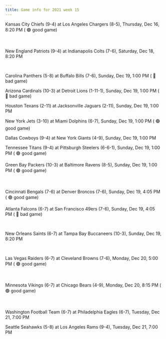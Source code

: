```yaml
---
title: Game info for 2021 week 15
---
```

Kansas City Chiefs (9-4) at Los Angeles Chargers (8-5), Thursday, Dec 16, 8:20 PM (	:green_circle: good game)


<br/>

New England Patriots (9-4) at Indianapolis Colts (7-6), Saturday, Dec 18, 8:20 PM


<br/>

Carolina Panthers (5-8) at Buffalo Bills (7-6), Sunday, Dec 19, 1:00 PM (	:red_circle: bad game)

Arizona Cardinals (10-3) at Detroit Lions (1-11-1), Sunday, Dec 19, 1:00 PM (	:red_circle: bad game)

Houston Texans (2-11) at Jacksonville Jaguars (2-11), Sunday, Dec 19, 1:00 PM

New York Jets (3-10) at Miami Dolphins (6-7), Sunday, Dec 19, 1:00 PM (	:green_circle: good game)

Dallas Cowboys (9-4) at New York Giants (4-9), Sunday, Dec 19, 1:00 PM

Tennessee Titans (9-4) at Pittsburgh Steelers (6-6-1), Sunday, Dec 19, 1:00 PM (	:green_circle: good game)

Green Bay Packers (10-3) at Baltimore Ravens (8-5), Sunday, Dec 19, 1:00 PM (	:green_circle: good game)


<br/>

Cincinnati Bengals (7-6) at Denver Broncos (7-6), Sunday, Dec 19, 4:05 PM (	:green_circle: good game)

Atlanta Falcons (6-7) at San Francisco 49ers (7-6), Sunday, Dec 19, 4:05 PM (	:red_circle: bad game)


<br/>

New Orleans Saints (6-7) at Tampa Bay Buccaneers (10-3), Sunday, Dec 19, 8:20 PM


<br/>

Las Vegas Raiders (6-7) at Cleveland Browns (7-6), Monday, Dec 20, 5:00 PM (	:green_circle: good game)


<br/>

Minnesota Vikings (6-7) at Chicago Bears (4-9), Monday, Dec 20, 8:15 PM (	:green_circle: good game)


<br/>

Washington Football Team (6-7) at Philadelphia Eagles (6-7), Tuesday, Dec 21, 7:00 PM

Seattle Seahawks (5-8) at Los Angeles Rams (9-4), Tuesday, Dec 21, 7:00 PM

